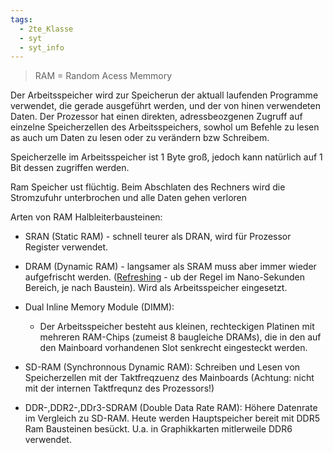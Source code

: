 ```yaml
---
tags:
  - 2te_Klasse
  - syt
  - syt_info
---
```


> RAM = Random Acess Memmory

Der Arbeitsspeicher wird zur Speicherun der aktuall laufenden Programme verwendet, die gerade ausgeführt werden, und der von hinen verwendeten Daten. Der Prozessor hat einen direkten, adressbeozgenen Zugruff auf einzelne Speicherzellen des Arbeitsspeichers, sowhol um Befehle zu lesen as auch um Daten zu lesen oder zu verändern bzw Schreibem.

Speicherzelle im Arbeitsspeicher ist 1 Byte groß, jedoch kann natürlich auf 1 Bit dessen zugriffen werden. 

Ram Speicher ust flüchtig. Beim Abschlaten des Rechners wird die Stromzufuhr unterbrochen und alle Daten gehen verloren 

Arten von RAM Halbleiterbausteinen:
- SRAN (Static RAM) - schnell teurer als DRAN, wird für Prozessor Register verwendet.
- DRAM (Dynamic RAM) - langsamer als SRAM muss aber immer wieder aufgefrischt werden. ([Refreshing](https://youtu.be/o59V3_4NvPM?si=e_fOAJRpM_9bITRD) - ub der Regel im Nano-Sekunden Bereich, je nach Baustein). Wird als Arbeitsspeicher eingesetzt.

- Dual Inline Memory Module (DIMM):
	- Der Arbeitsspeicher besteht aus kleinen, rechteckigen Platinen mit mehreren RAM-Chips (zumeist 8 baugleiche DRAMs), die in den auf den Mainboard vorhandenen Slot senkrecht eingesteckt werden.
- SD-RAM (Synchronnous Dynamic RAM): Schreiben und Lesen von Speicherzellen mit der Taktfreqzuenz des Mainboards (Achtung: nicht mit der internen Taktfrequnz des Prozessors!)
- DDR-,DDR2-,DDr3-SDRAM (Double Data Rate RAM): Höhere Datenrate im Vergleich zu SD-RAM. Heute werden Hauptspeicher bereit mit DDR5 Ram Bausteinen besückt. U.a. in Graphikkarten mitlerweile DDR6 verwendet.
